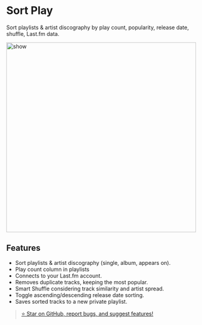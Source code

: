 # Sort Play
Sort playlists & artist discography by play count, popularity, release date, shuffle, Last.fm data.

<img src="https://github.com/user-attachments/assets/d7bcc0e9-e08a-49fe-8bbf-bf77031b4837" alt="show" width="500px">

## Features
+ Sort playlists & artist discography (single, album, appears on).
+ Play count column in playlists
+ Connects to your Last.fm account.
+ Removes duplicate tracks, keeping the most popular.
+ Smart Shuffle considering track similarity and artist spread.
+ Toggle ascending/descending release date sorting.
+ Saves sorted tracks to a new private playlist.


> [⭐ Star on GitHub, report bugs, and suggest features!](https://github.com/hoeci/sort-play)
